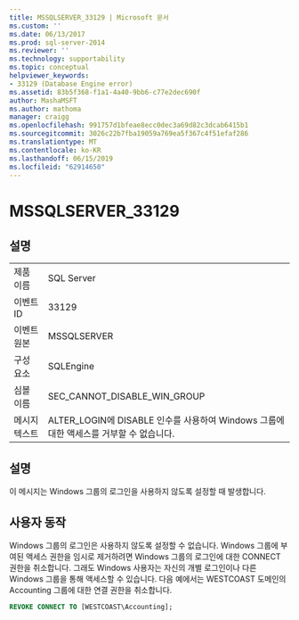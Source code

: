 ```yaml
---
title: MSSQLSERVER_33129 | Microsoft 문서
ms.custom: ''
ms.date: 06/13/2017
ms.prod: sql-server-2014
ms.reviewer: ''
ms.technology: supportability
ms.topic: conceptual
helpviewer_keywords:
- 33129 (Database Engine error)
ms.assetid: 83b5f368-f1a1-4a40-9bb6-c77e2dec690f
author: MashaMSFT
ms.author: mathoma
manager: craigg
ms.openlocfilehash: 991757d1bfeae8ecc0dec3a69d82c3dcab6415b1
ms.sourcegitcommit: 3026c22b7fba19059a769ea5f367c4f51efaf286
ms.translationtype: MT
ms.contentlocale: ko-KR
ms.lasthandoff: 06/15/2019
ms.locfileid: "62914650"
---
```

# <a name="mssqlserver33129"></a>MSSQLSERVER_33129
    
## <a name="details"></a>설명  
  
|||  
|-|-|  
|제품 이름|SQL Server|  
|이벤트 ID|33129|  
|이벤트 원본|MSSQLSERVER|  
|구성 요소|SQLEngine|  
|심볼 이름|SEC_CANNOT_DISABLE_WIN_GROUP|  
|메시지 텍스트|ALTER_LOGIN에 DISABLE 인수를 사용하여 Windows 그룹에 대한 액세스를 거부할 수 없습니다.|  
  
## <a name="explanation"></a>설명  
 이 메시지는 Windows 그룹의 로그인을 사용하지 않도록 설정할 때 발생합니다.  
  
## <a name="user-action"></a>사용자 동작  
 Windows 그룹의 로그인은 사용하지 않도록 설정할 수 없습니다. Windows 그룹에 부여된 액세스 권한을 임시로 제거하려면 Windows 그룹의 로그인에 대한 CONNECT 권한을 취소합니다. 그래도 Windows 사용자는 자신의 개별 로그인이나 다른 Windows 그룹을 통해 액세스할 수 있습니다. 다음 예에서는 WESTCOAST 도메인의 Accounting 그룹에 대한 연결 권한을 취소합니다.  
  
```sql  
REVOKE CONNECT TO [WESTCOAST\Accounting];  
```  
  
  
